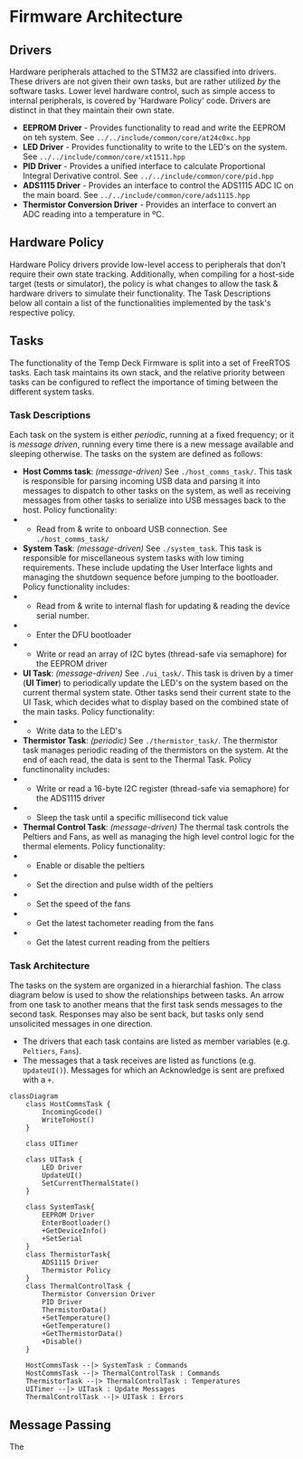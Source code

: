 # Firmware Architecture

## Drivers
Hardware peripherals attached to the STM32 are classified into drivers. These drivers are not given their own tasks, but are rather utilized _by_ the software tasks. Lower level hardware control, such as simple access to internal peripherals, is covered by 'Hardware Policy' code. Drivers are distinct in that they maintain their own state.

- __EEPROM Driver__ - Provides functionality to read and write the EEPROM on teh system. See `../../include/common/core/at24c0xc.hpp`
- __LED Driver__ - Provides functionality to write to the LED's on the system. See `../../include/common/core/xt1511.hpp`
- __PID Driver__ - Provides a unified interface to calculate Proportional Integral Derivative control. See `../../include/common/core/pid.hpp`
- __ADS1115 Driver__ - Provides an interface to control the ADS1115 ADC IC on the main board. See `../../include/common/core/ads1115.hpp`
- __Thermistor Conversion Driver__ - Provides an interface to convert an ADC reading into a temperature in ºC.

## Hardware Policy
Hardware Policy drivers provide low-level access to peripherals that don't require their own state tracking. Additionally, when compiling for a host-side target (tests or simulator), the policy is what changes to allow the task & hardware drivers to simulate their functionality. The Task Descriptions below all contain a list of the functionalities implemented by the task's respective policy.

## Tasks
The functionality of the Temp Deck Firmware is split into a set of FreeRTOS tasks. Each task maintains its own stack, and the relative priority between tasks can be configured to reflect the importance of timing between the different system tasks.

### Task Descriptions
Each task on the system is either _periodic_, running at a fixed frequency; or it is _message driven_, running every time there is a new message available and sleeping otherwise. The tasks on the system are defined as follows:

- __Host Comms task__: _(message-driven)_ See `./host_comms_task/`. This task is responsible for parsing incoming USB data and parsing it into messages to dispatch to other tasks on the system, as well as receiving messages from other tasks to serialize into USB messages back to the host. Policy functionality:
- - Read from & write to onboard USB connection. See `./host_comms_task/`
- __System Task__: _(message-driven)_ See `./system_task`. This task is responsible for miscellaneous system tasks with low timing requirements. These include updating the User Interface lights and managing the shutdown sequence before jumping to the bootloader. Policy functionality includes:
- - Read from & write to internal flash for updating & reading the device serial number. 
- - Enter the DFU bootloader
- - Write or read an array of I2C bytes (thread-safe via semaphore) for the EEPROM driver
- __UI Task__: _(message-driven)_ See `./ui_task/`. This task is driven by a timer (__UI Timer__) to periodically update the LED's on the system based on the current thermal system state. Other tasks send their current state to the UI Task, which decides what to display based on the combined state of the main tasks. Policy functionality:
- - Write data to the LED's
- __Thermistor Task__: _(periodic)_ See `./thermistor_task/`. The thermistor task manages periodic reading of the thermistors on the system. At the end of each read, the data is sent to the Thermal Task. Policy functinonality includes:
- - Write or read a 16-byte I2C register (thread-safe via semaphore) for the ADS1115 driver
- - Sleep the task until a specific millisecond tick value
- __Thermal Control Task__: _(message-driven)_ The thermal task controls the Peltiers and Fans, as well as managing the high level control logic for the thermal elements. Policy functionality:
- - Enable or disable the peltiers
- - Set the direction and pulse width of the peltiers
- - Set the speed of the fans
- - Get the latest tachometer reading from the fans
- - Get the latest current reading from the peltiers

### Task Architecture

The tasks on the system are organized in a hierarchial fashion. The class diagram below is used to show the relationships between tasks. An arrow from one task to another means that the first task sends messages to the second task. Responses may also be sent back, but tasks only send unsolicited messages in one direction.

- The drivers that each task contains are listed as member variables (e.g. `Peltiers`, `Fans`).
- The messages that a task receives are listed as functions (e.g. `UpdateUI()`). Messages for which an Acknowledge is sent are prefixed with a `+`.

```mermaid
classDiagram
    class HostCommsTask {
        IncomingGcode()
        WriteToHost()
    }

    class UITimer

    class UITask {
        LED Driver
        UpdateUI()
        SetCurrentThermalState()
    }

    class SystemTask{
        EEPROM Driver
        EnterBootloader()
        +GetDeviceInfo()
        +SetSerial
    }
    class ThermistorTask{
        ADS1115 Driver
        Thermistor Policy
    }
    class ThermalControlTask {
        Thermistor Conversion Driver
        PID Driver
        ThermistorData()
        +SetTemperature()
        +GetTemperature()
        +GetThermistorData()
        +Disable()
    }

    HostCommsTask --|> SystemTask : Commands
    HostCommsTask --|> ThermalControlTask : Commands
    ThermistorTask --|> ThermalControlTask : Temperatures
    UITimer --|> UITask : Update Messages
    ThermalControlTask --|> UITask : Errors
```

## Message Passing
The 
